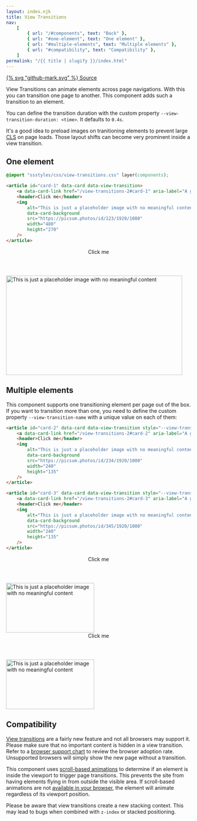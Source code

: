 ```yaml
---
layout: index.njk
title: View Transitions
nav:
    [
        { url: "/#components", text: "Back" },
        { url: "#one-element", text: "One element" },
        { url: "#multiple-elements", text: "Multiple elements" },
        { url: "#compatibility", text: "Compatibility" },
    ]
permalink: "/{{ title | slugify }}/index.html"
---
```


<script type="speculationrules">
{
  "prerender": [
    {
      "source": "list",
      "urls": ["/view-transitions-2", "/view-transitions-3", "/view-transitions-4"]
    }
  ]
}
</script>

<a href="https://github.com/iamschulz/ssstyles/blob/main/css/viewtransitions.css" data-button>{% svg "github-mark.svg" %} Source</a>

View Transitions can animate elements across page navigations. With this you can transition one page to another. This component adds such a transition to an element.

You can define the transition duration with the custom property `--view-transition-duration: <time>`. It defaults to `0.4s`.

It's a good idea to preload images on tranitioning elements to prevent large [CLS](https://web.dev/articles/cls) on page loads. Those layout shifts can become very prominent inside a view transition.

<style>
    @supports (view-transition-name: --vt-name) {
        #browserwarning {
            display: none;
        }
    }
</style>

<aside data-callout id="browserwarning">
    <header><h3>Not supported!</h3></header>
    <p>Your browser doesn't support this feature yet.<br>
    <a href="https://developer.mozilla.org/en-US/docs/Web/CSS/@view-transition">See which browsers do!</a></p>
    <p>Don't worry, your project will work just fine without it. </p>
</aside>

## One element

```css
@import "ssstyles/css/view-transitions.css" layer(components);
```

```html
<article id="card-1" data-card data-view-transition>
	<a data-card-link href="/view-transitions-2#card-1" aria-label="A generic card"></a>
	<header>Click me</header>
	<img
		alt="This is just a placeholder image with no meaningful content"
		data-card-background
		src="https://picsum.photos/id/123/1920/1080"
		width="480"
		height="270"
	/>
</article>
```

<article id="card-1" data-card data-view-transition>
    <a data-card-link href="{{ '/view-transitions-2#card-1' | url }}" aria-label="A generic card"></a>
    <header>Click me</header>
    <img alt="This is just a placeholder image with no meaningful content" data-card-background src="https://picsum.photos/id/123/1920/1080" width="480" height="270">
</article>

## Multiple elements

This component supports one transitioning element per page out of the box. If you want to transition more than one, you need to define the custom property `--view-transition-name` with a unique value on each of them:

```html
<article id="card-2" data-card data-view-transition style="--view-transition-name: card-2">
	<a data-card-link href="/view-transitions-2#card-2" aria-label="A generic card"></a>
	<header>Click me</header>
	<img
		alt="This is just a placeholder image with no meaningful content"
		data-card-background
		src="https://picsum.photos/id/234/1920/1080"
		width="240"
		height="135"
	/>
</article>

<article id="card-3" data-card data-view-transition style="--view-transition-name: card-3">
	<a data-card-link href="/view-transitions-2#card-3" aria-label="A generic card"></a>
	<header>Click me</header>
	<img
		alt="This is just a placeholder image with no meaningful content"
		data-card-background
		src="https://picsum.photos/id/345/1920/1080"
		width="240"
		height="135"
	/>
</article>
```

<div data-group>
<article id="card-2" data-card data-view-transition style="--view-transition-name: card-2">
    <a data-card-link href="{{ '/view-transitions-2#card-2' | url }}" aria-label="A generic card"></a>
    <header>Click me</header>
    <img alt="This is just a placeholder image with no meaningful content" data-card-background src="https://picsum.photos/id/234/1920/1080" width="240" height="135">
</article>

<article id="card-3" data-card data-view-transition style="--view-transition-name: card-3">
    <a data-card-link href="{{ '/view-transitions-2#card-3' | url }}" aria-label="A generic card"></a>
    <header>Click me</header>
    <img alt="This is just a placeholder image with no meaningful content" data-card-background src="https://picsum.photos/id/345/1920/1080" width="240" height="135">
</article>
</div>

## Compatibility

[View transitions](https://developer.mozilla.org/en-US/docs/Web/CSS/@view-transition) are a fairly new feature and not all browsers may support it. Please make sure that no important content is hidden in a view transition. Refer to a [browser support chart](https://developer.mozilla.org/en-US/docs/Web/CSS/@view-transition#browser_compatibility) to review the browser adoption rate. Unsupported browsers will simply show the new page without a transition.

This component uses [scroll-based animations](https://developer.mozilla.org/en-US/docs/Web/CSS/animation-timeline) to determine if an element is inside the viewport to trigger page transitions. This prevents the site from having elements flying in from outside the visible area. If scroll-based animations are not [available in your browser](https://developer.mozilla.org/en-US/docs/Web/CSS/animation-timeline#browser_compatibility), the element will animate regardless of its viewport position.

Please be aware that view transitions create a new stacking context. This may lead to bugs when combined with `z-index` or stacked positioning.
